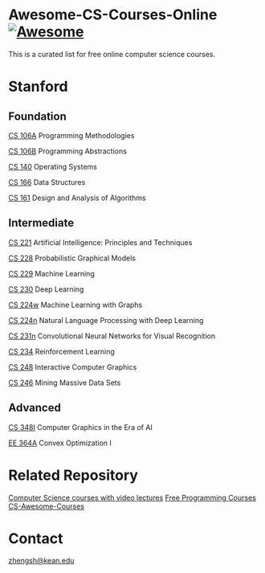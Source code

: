 # Awesome-CS-Courses-Online [![Awesome](https://awesome.re/badge.svg)](https://awesome.re)
This is a curated list for free online computer science courses. 

# Stanford

## Foundation
[CS 106A](https://web.stanford.edu/class/cs106a/) Programming Methodologies

[CS 106B](https://web.stanford.edu/class/cs106b/) Programming Abstractions

[CS 140](https://web.stanford.edu/~ouster/cgi-bin/cs140-spring20/index.php) Operating Systems

[CS 166](http://web.stanford.edu/class/cs166/) Data Structures

[CS 161](https://web.stanford.edu/class/cs161/) Design and Analysis of Algorithms

## Intermediate
[CS 221](https://stanford-cs221.github.io/autumn2021/) Artificial Intelligence: Principles and Techniques

[CS 228](https://ermongroup.github.io/cs228/) Probabilistic Graphical Models

[CS 229](http://cs229.stanford.edu/) Machine Learning

[CS 230](https://cs230.stanford.edu/) Deep Learning

[CS 224w](http://web.stanford.edu/class/cs224w/) Machine Learning with Graphs

[CS 224n](http://web.stanford.edu/class/cs224n/) Natural Language Processing with Deep Learning

[CS 231n](http://cs231n.stanford.edu/) Convolutional Neural Networks for Visual Recognition

[CS 234](https://web.stanford.edu/class/cs234/) Reinforcement Learning 

[CS 248](http://cs248.stanford.edu/winter21) Interactive Computer Graphics

[CS 246](https://web.stanford.edu/class/cs246/) Mining Massive Data Sets

## Advanced

[CS 348I](http://cs348i.stanford.edu/) Computer Graphics in the Era of AI

[EE 364A](https://web.stanford.edu/class/ee364a/) Convex Optimization I

# Related Repository
[Computer Science courses with video lectures](https://github.com/Developer-Y/cs-video-courses)
[Free Programming Courses](https://github.com/fffaraz/awesome-courses)
[CS-Awesome-Courses](https://github.com/jackwener/CS-Awesome-Courses)

# Contact
zhengsh@kean.edu
